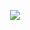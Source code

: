 <p align="center">
  <img src="https://capsule-render.vercel.app/api?type=waving&height=300&color=gradient&text=Hello&descAlign=52&reversal=false&animation=fadeIn"/>
</p>

<!--
**aditchopra18/aditchopra18** is a ✨ _special_ ✨ repository because its `README.md` (this file) appears on your GitHub profile.

Here are some ideas to get you started:

- 🔭 I’m currently working on ...
- 🌱 I’m currently learning ...
- 👯 I’m looking to collaborate on ...
- 🤔 I’m looking for help with ...
- 💬 Ask me about ...
- 📫 How to reach me: ...
- 😄 Pronouns: ...
- ⚡ Fun fact: ...
-->
